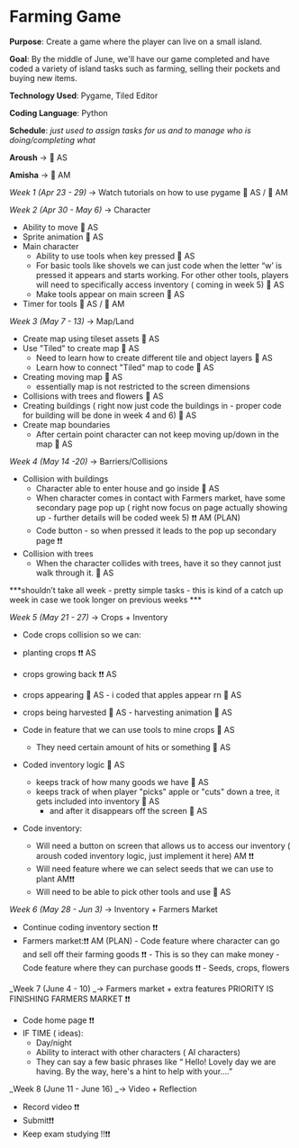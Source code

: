 # Farming Game

__Purpose__: 
Create a game where the player can live on a small island.

__Goal__: 
By the middle of June, we'll have our game completed and have coded a variety of island tasks such as farming, selling their pockets and buying new items. 

__Technology Used__: 
Pygame, Tiled Editor

__Coding Language__: 
Python

__Schedule__:
*just used to assign tasks for us and to manage who is doing/completing what*

 **Aroush** →  🦋 AS 
 
 **Amisha** →  🌷 AM

_Week 1 (Apr 23 - 29)_ → Watch tutorials on how to use pygame 🦋 AS / 🌷 AM

_Week 2 (Apr 30 - May 6)_ → Character
 - Ability to move  🦋 AS
 - Sprite animation 🦋 AS
 - Main character
     - Ability to use tools when key pressed 🦋 AS
     - For basic tools like shovels we can just code when the letter “w’ is pressed it appears and starts working. For other other tools, players will need to specifically        access inventory ( coming in week 5) 🦋 AS
     - Make tools appear on main screen 🦋 AS
 - Timer for tools 🦋 AS / 🌷 AM

_Week 3 (May 7 - 13)_  → Map/Land
 - Create map using tileset assets 🦋 AS
 - Use "Tiled" to create map 🦋 AS
     - Need to learn how to create different tile and object layers 🦋 AS
     - Learn how to connect "Tiled" map to code 🦋 AS
 - Creating moving map  🦋 AS
      - essentially map is not restricted to the screen dimensions 
 - Collisions with trees and flowers 🦋 AS
 - Creating buildings ( right now just code the buildings in - proper code for building will be done in week 4 and 6) 🦋 AS
 - Create map boundaries 
      - After certain point character can not keep moving up/down in the map 🦋 AS

_Week 4 (May 14 -20)_ → Barriers/Collisions 
 - Collision with buildings
      - Character able to enter house and go inside  🦋 AS
      - When character comes in contact with Farmers market, have some secondary page pop up ( right now focus on page actually showing up - further details will be coded  week 5) ❗❗ AM (PLAN)
      - Code button - so when pressed it leads to the pop up secondary page  ❗❗
 - Collision with trees
      - When the character collides with trees, have it so  they cannot just walk through it. 🦋 AS

***shouldn’t take all week - pretty simple tasks -  this is kind of a catch up week in case we took longer on previous weeks ***

_Week 5 (May 21 - 27)_ → Crops + Inventory 
 - Code crops collision so we can:
 - planting crops ❗❗ AS
 - crops growing back ❗❗ AS
 - crops appearing  🦋 AS
       - i coded that apples appear rn 🦋 AS
 - crops being harvested 🦋 AS
       -  harvesting animation 🦋 AS
 - Code in feature that we can use tools to mine crops 🦋 AS
      - They need certain amount of hits or something 🦋 AS
 - Coded inventory logic 🦋 AS
      - keeps track of how many goods we have 🦋 AS
      - keeps track of when player "picks" apple or "cuts" down a tree, it gets included into inventory 🦋 AS
           - and after it disappears off the screen 🦋 AS
    
 - Code inventory:
      - Will need a button on screen that allows us to access our inventory ( aroush coded inventory logic, just implement it here) AM ❗❗
      - Will need feature where we can select seeds that we can use to plant AM❗❗
      - Will need to be able to pick other tools and use 🦋 AS

_Week 6 (May 28 - Jun 3)_ →  Inventory + Farmers Market
 - Continue coding inventory section ❗❗
- Farmers market:❗❗ AM (PLAN)
      - Code feature where character can go and sell off their farming goods ❗❗
      - This is so they can make money
      - Code feature where they can purchase goods ❗❗
        - Seeds, crops, flowers 

_Week 7 (June 4 - 10) _→ Farmers market + extra features 
PRIORITY IS FINISHING FARMERS MARKET ❗❗
 - Code home page ❗❗
 - IF TIME ( ideas):
      - Day/night 
      - Ability to interact with other characters ( AI characters) 
      - They can say a few basic phrases like “ Hello! Lovely day we are having. By the way, here's a hint to help with your….” 

_Week 8 (June 11 - June 16) _→ Video + Reflection 
 - Record video ❗❗
 - Submit❗❗
 - Keep exam studying !!❗❗
